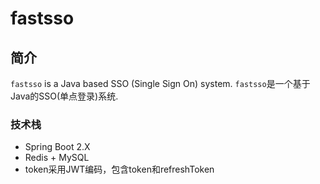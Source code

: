 # fastsso

## 简介
<code>fastsso</code> is a Java based SSO (Single Sign On) system.
<code>fastsso</code>是一个基于Java的SSO(单点登录)系统.

### 技术栈
* Spring Boot 2.X
* Redis + MySQL
* token采用JWT编码，包含token和refreshToken


